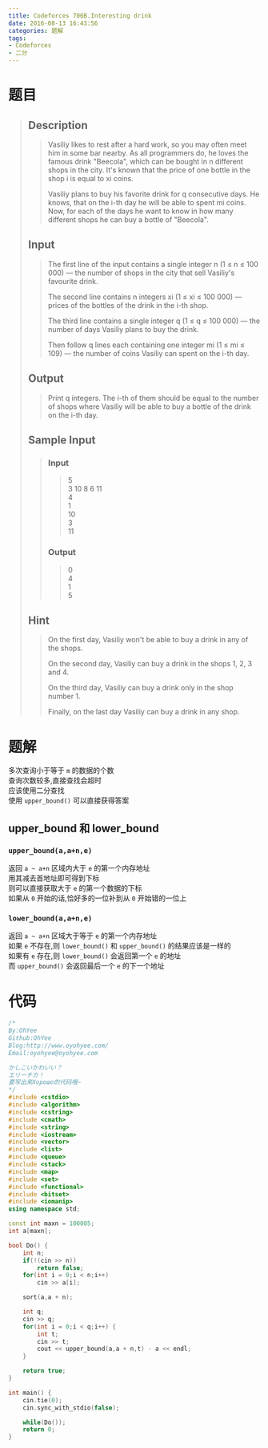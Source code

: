 ```yaml
---
title: Codeforces 706B.Interesting drink
date: 2016-08-13 16:43:56
categories: 题解
tags:
- Codeforces
- 二分
---
```

# 题目
> 
> ## Description  
>> Vasiliy likes to rest after a hard work, so you may often meet him in some bar nearby. As all programmers do, he loves the famous drink "Beecola", which can be bought in n different shops in the city. It's known that the price of one bottle in the shop i is equal to xi coins.  
>>   
>> Vasiliy plans to buy his favorite drink for q consecutive days. He knows, that on the i-th day he will be able to spent mi coins. Now, for each of the days he want to know in how many different shops he can buy a bottle of "Beecola".  
>>   
>> <!--more-->  
> 
> ## Input  
>> The first line of the input contains a single integer n (1 ≤ n ≤ 100 000) — the number of shops in the city that sell Vasiliy's favourite drink.  
>>   
>> The second line contains n integers xi (1 ≤ xi ≤ 100 000) — prices of the bottles of the drink in the i-th shop.  
>>   
>> The third line contains a single integer q (1 ≤ q ≤ 100 000) — the number of days Vasiliy plans to buy the drink.  
>>   
>> Then follow q lines each containing one integer mi (1 ≤ mi ≤ 109) — the number of coins Vasiliy can spent on the i-th day.  
>>   
> 
> ## Output  
>> Print q integers. The i-th of them should be equal to the number of shops where Vasiliy will be able to buy a bottle of the drink on the i-th day.  
>>   
> 
> ## Sample Input  
>> ### Input  
>>> 5  
>>> 3 10 8 6 11  
>>> 4  
>>> 1  
>>> 10  
>>> 3  
>>> 11 
>>   
>> ### Output  
>>> 0  
>>> 4  
>>> 1  
>>> 5  
>
> ## Hint  
>> On the first day, Vasiliy won't be able to buy a drink in any of the shops.  
>>   
>> On the second day, Vasiliy can buy a drink in the shops 1, 2, 3 and 4.  
>>   
>> On the third day, Vasiliy can buy a drink only in the shop number 1.  
>>   
>> Finally, on the last day Vasiliy can buy a drink in any shop.  

# 题解

多次查询小于等于 `m` 的数据的个数  
查询次数较多,直接查找会超时  
应该使用二分查找  
使用 `upper_bound()` 可以直接获得答案  

## upper_bound 和 lower_bound  

### `upper_bound(a,a+n,e)` 
返回 `a ~ a+n` 区域内大于 `e` 的第一个内存地址  
用其减去首地址即可得到下标  
则可以直接获取大于 `e` 的第一个数据的下标  
如果从 `0` 开始的话,恰好多的一位补到从 `0` 开始错的一位上  

### `lower_bound(a,a+n,e)`  
返回 `a ~ a+n` 区域大于等于 `e` 的第一个内存地址  
如果 `e` 不存在,则 `lower_bound()` 和 `upper_bound()` 的结果应该是一样的  
如果有 `e` 存在,则 `lower_bound()` 会返回第一个 `e` 的地址  
而 `upper_bound()` 会返回最后一个 `e` 的下一个地址  

# 代码
```cpp Interesting drink https://github.com/OhYee/ACM.github.io/blob/master\Codeforces\706B.Interesting%20drink.cpp 代码备份
/*
By:OhYee
Github:OhYee
Blog:http://www.oyohyee.com/
Email:oyohyee@oyohyee.com

かしこいかわいい？
エリーチカ！
要写出来Хорошо的代码哦~
*/
#include <cstdio>
#include <algorithm>
#include <cstring>
#include <cmath>
#include <string>
#include <iostream>
#include <vector>
#include <list>
#include <queue>
#include <stack>
#include <map>
#include <set>
#include <functional>
#include <bitset>
#include <iomanip> 
using namespace std;

const int maxn = 100005;
int a[maxn];

bool Do() {
	int n;
	if(!(cin >> n))
		return false;
	for(int i = 0;i < n;i++)
		cin >> a[i];

	sort(a,a + n);

	int q;
	cin >> q;
	for(int i = 0;i < q;i++) {
		int t;
		cin >> t;
		cout << upper_bound(a,a + n,t) - a << endl;
	}

	return true;
}

int main() {
	cin.tie(0);
	cin.sync_with_stdio(false);

	while(Do());
	return 0;
}

```